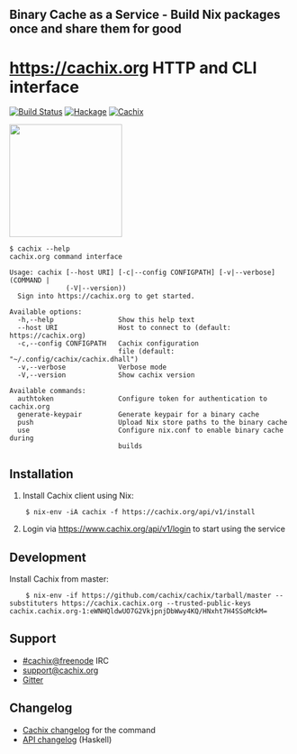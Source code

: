 ## Binary Cache as a Service - Build Nix packages once and share them for good

# https://cachix.org HTTP and CLI interface

[![Build Status](https://travis-ci.com/cachix/cachix.svg?branch=master)](https://travis-ci.com/cachix/cachix)
[![Hackage](https://img.shields.io/hackage/v/cachix.svg)](https://hackage.haskell.org/package/cachix)
[![Cachix](https://img.shields.io/badge/cachix-cachix-blue.svg)](https://cachix.cachix.org)

<img src="https://raw.githubusercontent.com/cachix/cachix/master/logo.png" width="200">

```
$ cachix --help
cachix.org command interface

Usage: cachix [--host URI] [-c|--config CONFIGPATH] [-v|--verbose] (COMMAND |
              (-V|--version))
  Sign into https://cachix.org to get started.

Available options:
  -h,--help                Show this help text
  --host URI               Host to connect to (default: https://cachix.org)
  -c,--config CONFIGPATH   Cachix configuration
                           file (default: "~/.config/cachix/cachix.dhall")
  -v,--verbose             Verbose mode
  -V,--version             Show cachix version

Available commands:
  authtoken                Configure token for authentication to cachix.org
  generate-keypair         Generate keypair for a binary cache
  push                     Upload Nix store paths to the binary cache
  use                      Configure nix.conf to enable binary cache during
                           builds

```


## Installation

1. Install Cachix client using Nix:

```
    $ nix-env -iA cachix -f https://cachix.org/api/v1/install
```

2. Login via https://www.cachix.org/api/v1/login to start using the service

## Development

Install Cachix from master:

```
    $ nix-env -if https://github.com/cachix/cachix/tarball/master --substituters https://cachix.cachix.org --trusted-public-keys cachix.cachix.org-1:eWNHQldwUO7G2VkjpnjDbWwy4KQ/HNxht7H4SSoMckM=
```

## Support

- [#cachix@freenode](https://webchat.freenode.net/?channels=cachix) IRC
- [support@cachix.org](mailto:support@cachix.org)
- [Gitter](https://gitter.im/cachix/Lobby)

## Changelog

- [Cachix changelog](./cachix/CHANGELOG.md) for the command
- [API changelog](./cachix-api/CHANGELOG.md) (Haskell)
